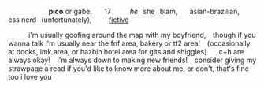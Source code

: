 
⠀⠀⠀⠀⠀⠀⠀⠀**pico** or gabe,⠀⠀ 17 ⠀⠀⠀ *he*⠀she⠀blam, ⠀⠀asian-brazilian,⠀⠀ css nerd⠀(unfortunately),⠀ ⠀⠀[fictive](https://newgrounds.fandom.com/wiki/Pico)

⠀⠀⠀⠀i'm usually goofing around the map with my boyfriend,⠀ though if you wanna talk i'm usually near the fnf area, bakery or tf2 area! ⠀(occasionally at docks, lmk area, or hazbin hotel area for gits and shiggles) ⠀⠀c+h are always okay!⠀ i'm always down to making new friends! ⠀consider giving my strawpage a read if you'd like to know more about me, or don't, that's fine too i love you
